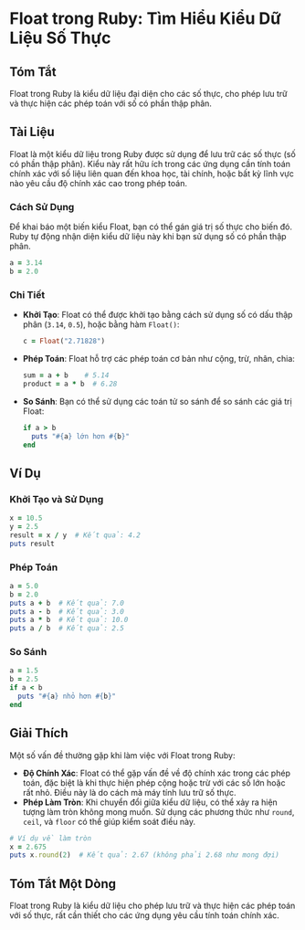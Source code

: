 <!--
Meta Description: # Float trong Ruby: Tìm Hiểu Kiểu Dữ Liệu Số Thực ## Tóm Tắt Float trong Ruby là kiểu dữ liệu đại diện cho các số thực, cho phép lưu trữ và thực hiện ...
Meta Keywords: ruby, float, các, phép, toán
-->

# Float trong Ruby: Tìm Hiểu Kiểu Dữ Liệu Số Thực

## Tóm Tắt
Float trong Ruby là kiểu dữ liệu đại diện cho các số thực, cho phép lưu trữ và thực hiện các phép toán với số có phần thập phân.

## Tài Liệu
Float là một kiểu dữ liệu trong Ruby được sử dụng để lưu trữ các số thực (số có phần thập phân). Kiểu này rất hữu ích trong các ứng dụng cần tính toán chính xác với số liệu liên quan đến khoa học, tài chính, hoặc bất kỳ lĩnh vực nào yêu cầu độ chính xác cao trong phép toán. 

### Cách Sử Dụng
Để khai báo một biến kiểu Float, bạn có thể gán giá trị số thực cho biến đó. Ruby tự động nhận diện kiểu dữ liệu này khi bạn sử dụng số có phần thập phân.

```ruby
a = 3.14
b = 2.0
```

### Chi Tiết
- **Khởi Tạo**: Float có thể được khởi tạo bằng cách sử dụng số có dấu thập phân (`3.14`, `0.5`), hoặc bằng hàm `Float()`:
    ```ruby
    c = Float("2.71828")
    ```

- **Phép Toán**: Float hỗ trợ các phép toán cơ bản như cộng, trừ, nhân, chia:
    ```ruby
    sum = a + b    # 5.14
    product = a * b  # 6.28
    ```

- **So Sánh**: Bạn có thể sử dụng các toán tử so sánh để so sánh các giá trị Float:
    ```ruby
    if a > b
      puts "#{a} lớn hơn #{b}"
    end
    ```

## Ví Dụ
### Khởi Tạo và Sử Dụng
```ruby
x = 10.5
y = 2.5
result = x / y  # Kết quả: 4.2
puts result
```

### Phép Toán
```ruby
a = 5.0
b = 2.0
puts a + b  # Kết quả: 7.0
puts a - b  # Kết quả: 3.0
puts a * b  # Kết quả: 10.0
puts a / b  # Kết quả: 2.5
```

### So Sánh
```ruby
a = 1.5
b = 2.5
if a < b
  puts "#{a} nhỏ hơn #{b}"
end
```

## Giải Thích
Một số vấn đề thường gặp khi làm việc với Float trong Ruby:
- **Độ Chính Xác**: Float có thể gặp vấn đề về độ chính xác trong các phép toán, đặc biệt là khi thực hiện phép cộng hoặc trừ với các số lớn hoặc rất nhỏ. Điều này là do cách mà máy tính lưu trữ số thực.
- **Phép Làm Tròn**: Khi chuyển đổi giữa kiểu dữ liệu, có thể xảy ra hiện tượng làm tròn không mong muốn. Sử dụng các phương thức như `round`, `ceil`, và `floor` có thể giúp kiểm soát điều này.
  
```ruby
# Ví dụ về làm tròn
x = 2.675
puts x.round(2)  # Kết quả: 2.67 (không phải 2.68 như mong đợi)
```

## Tóm Tắt Một Dòng
Float trong Ruby là kiểu dữ liệu cho phép lưu trữ và thực hiện các phép toán với số thực, rất cần thiết cho các ứng dụng yêu cầu tính toán chính xác.